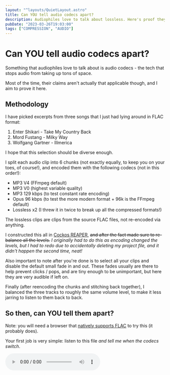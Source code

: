 ```yaml
---
layout: "^layouts/QuietLayout.astro"
title: Can YOU tell audio codecs apart?
description: Audiophiles love to talk about lossless. Here's proof they're usually full of shit.
pubDate: "2023-03-26T19:03:00"
tags: ["COMPRESSION", "AUDIO"]
---
```


# Can YOU tell audio codecs apart?

Something that audiophiles love to talk about is audio codecs - the tech that stops audio from taking up tons of space.

Most of the time, their claims aren't actually that applicable though, and I aim to prove it here.

## Methodology

I have picked excerpts from three songs that I just had lying around in FLAC format:

 1. Enter Shikari - Take My Country Back
 2. Mord Fustang - Milky Way
 3. Wolfgang Gartner - Illmerica

I hope that this selection should be diverse enough.

I split each audio clip into 6 chunks (not exactly equally, to keep you on your toes, of course!),
and encoded them with the following codecs (not in this order!):

 - MP3 V4 (FFmpeg default)
 - MP3 V0 (highest variable quality)
 - MP3 129 kbps (to test constant rate encoding)
 - Opus 96 kbps (to test the more modern format + 96k is the FFmpeg default)
 - Lossless x2 (I threw it in twice to break up all the compressed formats!)

The lossless clips are clips from the source FLAC files, not re-encoded via anything.

I constructed this all in [Cockos REAPER](https://reaper.fm),
~~and after the fact made sure to re-balance all the levels.~~
*I originally had to do this as encoding changed the levels, but I had to redo due to accidentally deleting my project
file, and it didn't happen the second time, neat!*

Also important to note after you're done is to select all your clips and disable the default small fade in and out.
These fades usually are there to help prevent clicks / pops, and are tiny enough to be unimportant, but here they are
very audible if left on.

Finally (after reencoding the chunks and stitching back together), I balanced the three tracks to roughly the same
volume level, to make it less jarring to listen to them back to back.

## So then, can YOU tell them apart?

Note: you will need a browser that [natively supports FLAC](https://caniuse.com/flac) to try this (it probably does).

Your first job is very simple: listen to this file *and tell me when the codecs switch*.

<audio id="audio-1" class="mb-2" controls preload src="https://f.yellows.ink/quiet_system_codecs.flac" />

That's really dificult, isn't it? Let's try something different.

I'll tell you *when* the codecs switch. You tell me *which codec is which*.

<audio id="audio-2" class="mb-2" controls src="https://f.yellows.ink/quiet_system_codecs.flac" />

Chunk: <span id="chunk-placeholder">Not playing or JS disabled</span>

## Given up?

So as it turns out, these are really close, aren't they? Want to know the answers?

Here ya go.

<audio id="audio-3" class="mb-2" controls src="https://f.yellows.ink/quiet_system_codecs.flac" />

Codec: <span id="codec-placeholder">Not playing or JS disabled</span>

So my aim with this is to prove that there really is nothing in codecs in the modern day, they're all good enough
that it's not an issue.

In case you wanted to critique my method, you can find the project file and audio stems
[here](https://f.yellows.ink/quiet_system_codecs_rpp.zip)
(without the full FLACs of each track, which were omitted, but the lossless parts have wavs supplied anyway.)

Hope to see you back here soon!<br/>
  -- Yellowsink

<!-- This not being properly loaded is seemingly related to https://github.com/withastro/astro/issues/7761 -->
<script src="^js/quiet_codecs.ts"></script>
